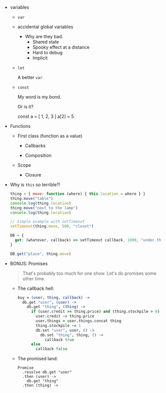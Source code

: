 * variables

  * `var`

  * accidental global variables

    * Why are they bad.
      * Shared state
      * Spooky effect at a distance
      * Hard to debug
      * Implicit

  * `let`

    A better `var`

  * `const`

    My word is my bond.

    Or is it?

    const a = [ 1, 2, 3 ]
    a[2] = 5

* Functions

  * First class (function as a value)

    * Callbacks

    * Composition

  * Scope

    * Closure

* Why is `this` so terrible?!

  ```javascript
  thing = { move: function (where) { this.location = where } }
  thing.move("table")
  console.log(thing.location)
  thing.move("next to the lamp")
  console.log(thing.location)

  // Simple example with setTimeout
  setTimeout(thing.move, 500, "closet")

  DB = {
    get: (whatever, callback) => setTimeout callback, 1000, "under the sofa"
  }

  DB.get("place", thing.move)
  ```

* BONUS: Promises

  > That's probably too much for one show. Let's do promises some other time.

  * The callback hell:
    ```coffeescript
    buy = (user, thing, callback) ->
      db.get "user", (user) ->
        db.get "thing", (thing) ->
          if (user.credit >= thing.price) and (thing.stockpile > 0)
            user.credit -= thing.price
            user.things = user.things.concat thing
            thing.stockpile -= 1
            db.set "user", user, () ->
              db.set "thing", thing, () ->
                callback true
          else
            callback false
    ```
  * The promised land:
    ```
    Promise
      .resolve db.get "user"
      .then (user) ->
        db.get "thing"
      .then (thing) ->

    ```
